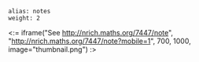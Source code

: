 ````
alias: notes
weight: 2
````

<:= iframe("See http://nrich.maths.org/7447/note", "http://nrich.maths.org/7447/note?mobile=1", 700, 1000, image="thumbnail.png") :>
